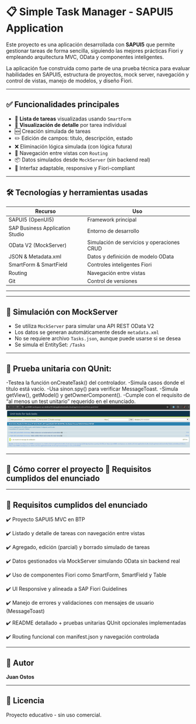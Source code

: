 # 📋 Simple Task Manager - SAPUI5 Application

Este proyecto es una aplicación desarrollada con **SAPUI5** que permite gestionar tareas de forma sencilla, siguiendo las mejores prácticas Fiori y empleando arquitectura MVC, OData y componentes inteligentes.

La aplicación fue construida como parte de una prueba técnica para evaluar habilidades en SAPUI5, estructura de proyectos, mock server, navegación y control de vistas, manejo de modelos, y diseño Fiori.

---

## ✅ Funcionalidades principales

- 📄 **Lista de tareas** visualizadas usando `SmartForm`
- 🧩 **Visualización de detalle** por tarea individual
- 🆕 Creación simulada de tareas
- ✏️ Edición de campos: título, descripción, estado
- ❌ Eliminación lógica simulada (con lógica futura)
- 🔁 Navegación entre vistas con `Routing`
- 📦 Datos simulados desde `MockServer` (sin backend real)
- 📐 Interfaz adaptable, responsive y Fiori-compliant

---

## 🛠️ Tecnologías y herramientas usadas

| Recurso                      | Uso                                           |
|-----------------------------|-----------------------------------------------|
| SAPUI5 (OpenUI5)            | Framework principal                          |
| SAP Business Application Studio | Entorno de desarrollo                        |
| OData V2 (MockServer)       | Simulación de servicios y operaciones CRUD   |
| JSON & Metadata.xml         | Datos y definición de modelo OData           |
| SmartForm & SmartField      | Controles inteligentes Fiori                 |
| Routing                     | Navegación entre vistas                      |
| Git                         | Control de versiones                         |

---

---

## 📡 Simulación con MockServer

- Se utiliza `MockServer` para simular una API REST OData V2
- Los datos se generan automáticamente desde `metadata.xml`
- No se requiere archivo `Tasks.json`, aunque puede usarse si se desea
- Se simula el EntitySet: `/Tasks`

---

## 🧪  Prueba unitaria con QUnit:

-Testea la función onCreateTask() del controlador.
-Simula casos donde el título está vacío.
-Usa sinon.spy() para verificar MessageToast.
-Simula getView(), getModel() y getOwnerComponent().
-Cumple con el requisito de “al menos un test unitario” requerido en el enunciado.
![alt text](image.png)

---

## 🚀 Cómo correr el proyecto 📌 Requisitos cumplidos del enunciado



---
## 📌 Requisitos cumplidos del enunciado

✔️ Proyecto SAPUI5 MVC en BTP

✔️ Listado y detalle de tareas con navegación entre vistas

✔️ Agregado, edición (parcial) y borrado simulado de tareas

✔️ Datos gestionados vía MockServer simulando OData sin backend real

✔️ Uso de componentes Fiori como SmartForm, SmartField y Table

✔️ UI Responsive y alineada a SAP Fiori Guidelines

✔️ Manejo de errores y validaciones con mensajes de usuario (MessageToast)

✔️ README detallado + pruebas unitarias QUnit opcionales implementadas

✔️ Routing funcional con manifest.json y navegación controlada

---

## 🙋 Autor

**Juan Ostos**  

---

## 📜 Licencia

Proyecto educativo - sin uso comercial.




